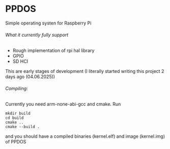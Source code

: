 # PPDOS
Simple operating systen for Raspberry Pi

###### What it currently fully support
- Rough implementation of rpi hal library
- GPIO
- SD HCI

This are early stages of development (I literally started writing this project 2 days ago (04.06.2025))

###### Compiling:
Currently you need arm-none-abi-gcc and cmake. Run
```
mkdir build
cd build
cmake ..
cmake --build .
```
and you should have a compiled binaries (kernel.elf) and image (kernel.img) of PPDOS
